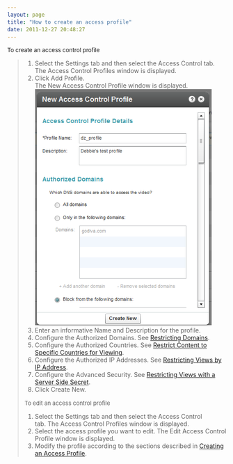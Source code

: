 ```yaml
---
layout: page
title: "How to create an access profile"
date: 2011-12-27 20:48:27
---
```


<p class="mce-procedure">
  <span style="font-size: small;"><a name="create_access_profile"></a>To create an access control profile</span>
</p>

> 1.  Select the Settings tab and then select the Access Control tab.  
>     The Access Control Profiles window is displayed.
> 2.  Click Add Profile.  
>     The New Access Control Profile window is displayed.<span style="font-size: small;"><br /><img src="../../assets/163.img">
> 3.  Enter an informative Name and Description for the profile.
> 4.  Configure the Authorized Domains. See <a href="http://knowledge.kaltura.com/faq/how-restrict-domains" target="_blank" title="How to restrict domains">Restricting Domains</a>.
> 5.  Configure the Authorized Countries. See <a href="http://knowledge.kaltura.com/faq/how-restrict-content-specific-countries" target="_blank" title="How to restrict countries for viewing">Restrict Content to Specific Countries for Viewing</a>.
> 6.  Configure the Authorized IP Addresses. See <a href="http://knowledge.kaltura.com/faq/how-restrict-views-ip-address" target="_blank" title="How to restrict views by IP address">Restricting Views by IP Address</a>.
> 7.  Configure the Advanced Security. See <a href="http://knowledge.kaltura.com/faq/how-restrict-views-kaltura-session" target="_blank">Restricting Views with a Server Side Secret</a>.
> 8.  Click Create New.
> 
> <p class="mce-procedure">
>   <span style="font-size: small;"><a name="edit_access_profile"></a>To edit an access control profile</span>
> </p>
> 
> 1.  Select the Settings tab and then select the Access Control tab. The Access Control Profiles window is displayed.
> 2.  Select the access profile you want to edit. The Edit Access Control Profile window is displayed.
> 3.  Modify the profile according to the sections described in <a href="http://knowledge.kaltura.com/faq/how-create-access-profile#create_access_profle" target="_blank">Creating an Access Profile</a>. 